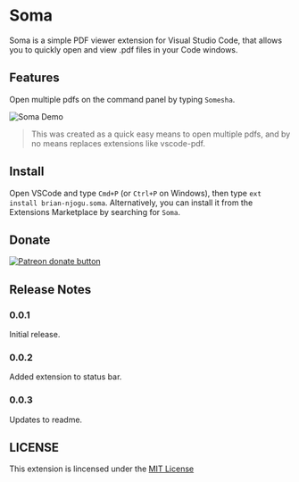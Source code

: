 # Soma

Soma is a simple PDF viewer extension for Visual Studio Code, that allows you to quickly open and view .pdf files in your Code windows.

## Features

Open multiple pdfs on the command panel by typing `Somesha`.

![Soma Demo](https://github.com/liltrendi/Soma/blob/main/assets/demo.gif?raw=true)

> This was created as a quick easy means to open multiple pdfs, and by no means replaces extensions like vscode-pdf.

## Install

Open VSCode and type `Cmd+P` (or `Ctrl+P` on Windows), then type `ext install brian-njogu.soma`. Alternatively, you can install it from the Extensions Marketplace by searching for `Soma`.

## Donate

<span class="badge-patreon">
<a href="https://patreon.com/liltrendi" title="Donate to this project using Patreon"><img src="https://img.shields.io/badge/patreon-donate-yellow.svg" alt="Patreon donate button" /></a>
</span>

## Release Notes

### 0.0.1

Initial release.

### 0.0.2

Added extension to status bar.

### 0.0.3

Updates to readme.

## LICENSE

This extension is lincensed under the [MIT License](LICENSE)